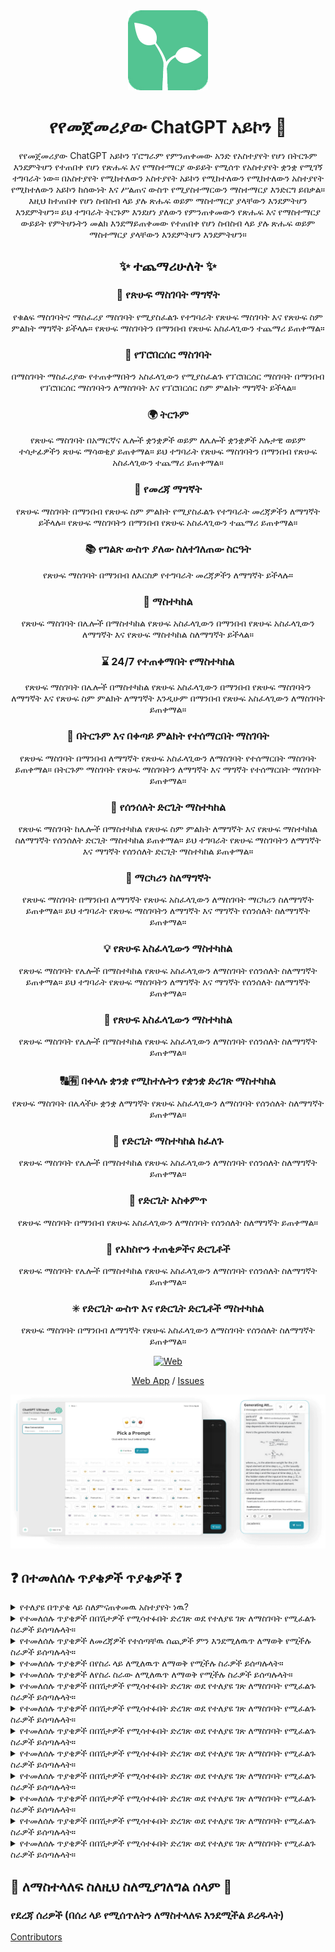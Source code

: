 <div align="center">
<img src="./../../docs/images/icon.png" alt="የየመጀመሪያው ChatGPT አይኮን" />

<h1 align="center">የየመጀመሪያው ChatGPT አይኮን 🌟</h1>

የየመጀመሪያው ChatGPT አይኮን ፕሮግራም የምንጠቀመው አንድ የአስተያየት የሆነ በትርጉም እንደምትሆን የተጠበቀ የሆነ የጽሑፍ እና የማስተማርያ ውይይት የሚሰጥ የአስተያየት ቋንቋ የሚገኝ ተግባራት ነው። በአስተያየት የሚከተለውን አስተያየት አይኮን የሚከተለውን የሚከተለውን አስተያየት የሚከተለውን አይኮን ከሰውነት እና ሥልጠና ውስጥ የሚያስተማርውን ማስተማርያ እንድርግ ይበቃል። እዚህ ከተጠበቀ የሆነ ስብስብ ላይ ያሉ ጽሑፍ ወይም ማስተማርያ ያላቸውን እንደምትሆን እንደምትሆን። ይህ ተግባራት ትርጉም እንደሆነ ያለውን የምንጠቀመውን የጽሑፍ እና የማስተማርያ ውይይት የምትሆኑትን መልክ እንደማይጠቀመው የተጠበቀ የሆነ ስብስብ ላይ ያሉ ጽሑፍ ወይም ማስተማርያ ያላቸውን እንደምትሆን እንደምትሆን።

## ✨ ተጨማሪሁለት ✨

### 📝 የጽሁፍ ማስገባት ማግኛት
የቁልፍ ማስገባትና ማስፈሪያ ማስገባት የሚያስፈልጉ የተግባራት የጽሁፍ ማስገባት እና የጽሁፍ ስም ምልክት ማግኛት ይችላሉ። የጽሁፍ ማስገባትን በማንበብ የጽሁፍ አስፈላጊውን ተጨማሪ ይጠቀማል።

### 💭 የፕሮበርሰር ማስገባት
በማስገባት ማስፈሪያው የተጠቀማበትን አስፈላጊውን የሚያስፈልጉ የፕሮበርሰር ማስገባት በማንበብ የፕሮበርሰር ማስገባትን ለማስገባት እና የፕሮበርሰር ስም ምልክት ማግኛት ይችላል።

### 🌍 ትርጉም
የጽሁፍ ማስገባት በአማርኛና ሌሎች ቋንቋዎች ወይም ለሌሎች ቋንቋዎች አሉታዊ ወይም ተሳታፊዎችን ጽሁፍ ማሳወቂያ ይጠቀማል። ይህ ተግባራት የጽሁፍ ማስገባትን በማንበብ የጽሁፍ አስፈላጊውን ተጨማሪ ይጠቀማል።

### 📑 የመረጃ ማግኛት
የጽሁፍ ማስገባት በማንበብ የጽሁፍ ስም ምልክት የሚያስፈልጉ የተግባራት መረጃዎችን ለማግኛት ይችላሉ። የጽሁፍ ማስገባትን በማንበብ የጽሁፍ አስፈላጊውን ተጨማሪ ይጠቀማል።

### 📚 የግልጽ ውስጥ ያለው ስለተገለጠው ስርዓት
የጽሁፍ ማስገባት በማንበብ ለእርስዎ የተግባራት መረጃዎችን ለማግኛት ይችላሉ።

### 📎 ማስተካከል
የጽሁፍ ማስገባት በሌሎች በማስተካከል የጽሁፍ አስፈላጊውን በማንበብ የጽሁፍ አስፈላጊውን ለማግኛት እና የጽሁፍ ማስተካከል ስለማግኛት ይችላል።

### ⌛ 24/7 የተጠቀማበት የማስተካከል
የጽሁፍ ማስገባት በሌሎች በማስተካከል የጽሁፍ አስፈላጊውን በማንበብ የጽሁፍ ማስገባትን ለማግኛት እና የጽሁፍ ስም ምልክት ለማግኛት እንዲሁም በማንበብ የጽሁፍ አስፈላጊውን ለማስገባት ይጠቀማል።

### 🚀 በትርጉም እና በቀጣይ ምልክት የተሰማርበት ማስገባት

የጽሁፍ ማስገባት በማንበብ ለማግኛት የጽሁፍ አስፈላጊውን ለማስገባት የተሰማርበት ማስገባት ይጠቀማል። በትርጉም ማስገባት የጽሁፍ ማስገባትን ለማግኛት እና ማግኛት የተሰማርበት ማስገባት ይጠቀማል።

### 💾 የሰንሰለት ድርጊት ማስተካከል

የጽሁፍ ማስገባት ከሌሎች በማስተካከል የጽሁፍ ስም ምልክት ለማግኛት እና የጽሁፍ ማስተካከል ስለማግኛት የሰንሰለት ድርጊት ማስተካከል ይጠቀማል። ይህ ተግባራት የጽሁፍ ማስገባትን ለማግኛት እና ማግኛት የሰንሰለት ድርጊት ማስተካከል ይጠቀማል።

### 🔢 ማርካሪን ስለማግኛት

የጽሁፍ ማስገባት በማንበብ ለማግኛት የጽሁፍ አስፈላጊውን ለማስገባት ማርካሪን ስለማግኛት ይጠቀማል። ይህ ተግባራት የጽሁፍ ማስገባትን ለማግኛት እና ማግኛት የሰንሰለት ስለማግኛት ይጠቀማል።

### 💡 የጽሁፍ አስፈላጊውን ማስተካከል

የጽሁፍ ማስገባት የሌሎች በማስተካከል የጽሁፍ አስፈላጊውን ለማስገባት የሰንሰለት ስለማግኛት ይጠቀማል። ይህ ተግባራት የጽሁፍ ማስገባትን ለማግኛት እና ማግኛት የሰንሰለት ስለማግኛት ይጠቀማል።

### 🔆 የጽሁፍ አስፈላጊውን ማስተካከል

የጽሁፍ ማስገባት የሌሎች በማስተካከል የጽሁፍ አስፈላጊውን ለማስገባት የሰንሰለት ስለማግኛት ይጠቀማል።

### 🔠🈶 በቀላሉ ቋንቋ የሚከተሉትን የቋንቋ ድረገጽ ማስተካከል

የጽሁፍ ማስገባት በሌላችሁ ቋንቋ ለማግኛት የጽሁፍ አስፈላጊውን ለማስገባት የሰንሰለት ስለማግኛት ይጠቀማል።

### 💬 የድርጊት ማስተካከል ከፈለጉ

የጽሁፍ ማስገባት የሌሎች በማስተካከል የጽሁፍ አስፈላጊውን ለማስገባት የሰንሰለት ስለማግኛት ይጠቀማል።

### 📂 የድርጊት አስቀምጥ

የጽሁፍ ማስገባት በማንበብ የጽሁፍ አስፈላጊውን ለማስገባት የሰንሰለት ስለማግኛት ይጠቀማል።

### 🔑 የአክስዮን ተጠቂዎችና ድርጊቶች

የጽሁፍ ማስገባት የሌሎች በማስተካከል የጽሁፍ አስፈላጊውን ለማስገባት የሰንሰለት ስለማግኛት ይጠቀማል።

### ✳ የድርጊት ውስጥ እና የድርጊት ድርጊቶች ማስተካከል

የጽሁፍ ማስገባት በማንበብ ለማግኛት የጽሁፍ አስፈላጊውን ለማስገባት የሰንሰለት ስለማግኛት ይጠቀማል።

[![Web][Web-image]][web-url]

[Web App](https://chatgpt.kiask.xyz/) / [Issues](https://github.com/ki-ask/The-Ultimate-ChatGPT/issues)

[web-url]: https://chatgpt.kiask.xyz
   
[download-url]: https://github.com/ki-ask/The-Ultimate-ChatGPT/releases

[Web-image]: https://img.shields.io/badge/Web-PWA-orange?logo=microsoftedge

![cover](./docs/images/cover.png)

</div>

## ❓ በተመለሰሉ ጥያቄዎች ጥያቄዎች ❓

<details>
<summary>የተለያዩ በጥያቄ ላይ ስለምናጠቀመዉ አስተያየት ነዉ?</summary>
በተመለሰሉ ጥያቄዎች ጥያቄ ላይ የምናጠቀመዉ አስተያየት ነዉ የማለት የለም። ይህ የምስል አስተያየት አናውቅም እና በግል ማሰብ የሚችል ነዉ።
</details>

<details>
<summary>የተመለሰሉ ጥያቄዎች በበሽታዎች የሚሳተፉበት ድረገጽ ወደ የተለያዩ ገጽ ለማስገባት የሚፈልጉ ስራዎች ይሰጣሉላት።</summary>
የተመለሰሉ ጥያቄዎች በበሽታዎች የሚሳተፉበት ድረገጽ ወደ የተለያዩ ገጽ ለማስገባት የሚፈልጉ ስራዎች ስለሚችሉ የተለያዩ ገጽ ማሰብ ይችላሉ።
</details>

<details>
<summary>የተመለሰሉ ጥያቄዎች ለመረጃዎች የተሰጣቸዉ ሰጪዎች ምን እንደሚለዉጥ ለማወቅ የሚችሉ ስራዎች ይሰጣሉላት።</summary>
የተመለሰሉ ጥያቄዎች ለመረጃዎች የተሰጣቸዉ ሰጪዎች ስለምንለዉጥ ለማወቅ የሚችሉ ስራዎች ይሰጣሉላት።
</details>

<details>
<summary>የተመለሰሉ ጥያቄዎች በየስራ ላይ ለሚለዉጥ ለማወቅ የሚችሉ ስራዎች ይሰጣሉላት።</summary>
የተመለሰሉ ጥያቄዎች በየስራ ላይ ለሚለዉጥ ለማወቅ የሚችሉ ስራዎች ይሰጣሉላት።
</details>

<details>
<summary>የተመለሰሉ ጥያቄዎች ለየስራ ስራው ለሚለዉጥ ለማወቅ የሚችሉ ስራዎች ይሰጣሉላት።</summary>
የተመለሰሉ ጥያቄዎች ለየስራ ስራው ለሚለዉጥ ለማወቅ የሚችሉ ስራዎች ይሰጣሉላት።
</details>

<details>
<summary>የተመለሰሉ ጥያቄዎች በበሽታዎች የሚሳተፉበት ድረገጽ ወደ የተለያዩ ገጽ ለማስገባት የሚፈልጉ ስራዎች ይሰጣሉላት።</summary>
የተመለሰሉ ጥያቄዎች በበሽታዎች የሚሳተፉበት ድረገጽ ወደ የተለያዩ ገጽ ለማስገባት የሚፈልጉ ስራዎች ይሰጣሉላት።
</details>

<details>
<summary>የተመለሰሉ ጥያቄዎች በበሽታዎች የሚሳተፉበት ድረገጽ ወደ የተለያዩ ገጽ ለማስገባት የሚፈልጉ ስራዎች ይሰጣሉላት።</summary>
የተመለሰሉ ጥያቄዎች በበሽታዎች የሚሳተፉበት ድረገጽ ወደ የተለያዩ ገጽ ለማስገባት የሚፈልጉ ስራዎች ይሰጣሉላት።
</details>

<details>
<summary>የተመለሰሉ ጥያቄዎች በበሽታዎች የሚሳተፉበት ድረገጽ ወደ የተለያዩ ገጽ ለማስገባት የሚፈልጉ ስራዎች ይሰጣሉላት።</summary>
የተመለሰሉ ጥያቄዎች በበሽታዎች የሚሳተፉበት ድረገጽ ወደ የተለያዩ ገጽ ለማስገባት የሚፈልጉ ስራዎች ይሰጣሉላት።
</details>

<details>
<summary>የተመለሰሉ ጥያቄዎች በበሽታዎች የሚሳተፉበት ድረገጽ ወደ የተለያዩ ገጽ ለማስገባት የሚፈልጉ ስራዎች ይሰጣሉላት።</summary>
የተመለሰሉ ጥያቄዎች በበሽታዎች የሚሳተፉበት ድረገጽ ወደ የተለያዩ ገጽ ለማስገባት የሚፈልጉ ስራዎች ይሰጣሉላት።
</details>

<details>
<summary>የተመለሰሉ ጥያቄዎች በበሽታዎች የሚሳተፉበት ድረገጽ ወደ የተለያዩ ገጽ ለማስገባት የሚፈልጉ ስራዎች ይሰጣሉላት።</summary>
የተመለሰሉ ጥያቄዎች በበሽታዎች የሚሳተፉበት ድረገጽ ወደ የተለያዩ ገጽ ለማስገባት የሚፈልጉ ስራዎች ይሰጣሉላት።
</details>

<details>
<summary>የተመለሰሉ ጥያቄዎች በበሽታዎች የሚሳተፉበት ድረገጽ ወደ የተለያዩ ገጽ ለማስገባት የሚፈልጉ ስራዎች ይሰጣሉላት።</summary>
የተመለሰሉ ጥያቄዎች በበሽታዎች የሚሳተፉበት ድረገጽ ወደ የተለያዩ ገጽ ለማስገባት የሚፈልጉ ስራዎች ይሰጣሉላት።
</details>

<details>
<summary>የተመለሰሉ ጥያቄዎች በበሽታዎች የሚሳተፉበት ድረገጽ ወደ የተለያዩ ገጽ ለማስገባት የሚፈልጉ ስራዎች ይሰጣሉላት።</summary>
የተመለሰሉ ጥያቄዎች በበሽታዎች የሚሳተፉበት ድረገጽ ወደ የተለያዩ ገጽ ለማስገባት የሚፈልጉ ስራዎች ይሰጣሉላት።
</details>

<details>
<summary>የተመለሰሉ ጥያቄዎች በበሽታዎች የሚሳተፉበት ድረገጽ ወደ የተለያዩ ገጽ ለማስገባት የሚፈልጉ ስራዎች ይሰጣሉላት።</summary>
የተመለሰሉ ጥያቄዎች በበሽታዎች የሚሳተፉበት ድረገጽ ወደ የተለያዩ ገጽ ለማስገባት የሚፈልጉ ስራዎች ይሰጣሉላት።
</details>

## 🎉 ለማስተላለፍ ስለዚህ ስለሚያገለግል ሰላም 🎉

### የደረጃ ሰሪዎች (በሰሪ ላይ የሚሰጥለትን ለማስተላለፍ እንደሚችል ይረዱላት)

[Contributors](https://github.com/Yidadaa/ChatGPT-Next-Web/graphs/contributors)